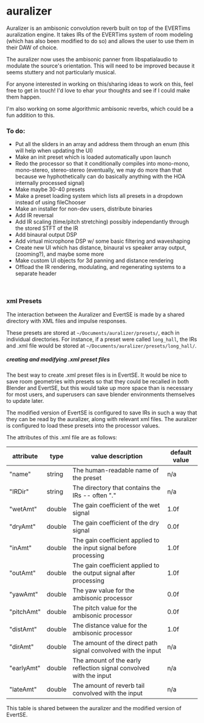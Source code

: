 # auralizer

Auralizer is an ambisonic convolution reverb built on top of the EVERTims auralization engine. It takes IRs of the EVERTims system of room modeling (which has also been modified to do so) and allows the user to use them in their DAW of choice. 

The auralizer now uses the ambisonic panner from libspatialaudio to modulate the source's orientation. This will need to be improved because it seems stuttery and not particularly musical. 

For anyone interested in working on this/sharing ideas to work on this, feel free to get in touch! I'd love to ehar your thoughts and see if I could make them happen.

I'm also working on some algorithmic ambisonic reverbs, which could be a fun addition to this. 


### To do:

* Put all the sliders in an array and address them through an enum (this will help when updating the UI)
* Make an init preset which is loaded automatically upon launch
* Redo the processor so that it conditionally compiles into mono-mono, mono-stereo, stereo-stereo (eventually, we may do more than that because we hyphothetically can do basically anything with the HOA internally processed signal)
* Make maybe 30-40 presets
* Make a preset loading system which lists all presets in a dropdown instead of using fileChooser
* Make an installer for non-dev users, distribute binaries
* Add IR reversal
* Add IR scaling (time/pitch stretching) possibly independantly through the stored STFT of the IR
* Add binaural output DSP
* Add virtual microphone DSP w/ some basic filtering and waveshaping
* Create new UI which has distance, binaural vs speaker array output, (zooming?), and maybe some more
* Make custom UI objects for 3d panning and distance rendering
* Offload the IR rendering, modulating, and regenerating systems to a separate header


<br/>

### xml Presets
The interaction between the Auralizer and EvertSE is made by a shared directory with XML files and impulse responses.

These presets are stored at `~/Documents/auralizer/presets/`, each in individual directories. For instance, if a preset were called `long_hall`, the IRs and .xml file would be stored at `~/Documents/auralizer/presets/long_hall/`. 

##### creating and modifying .xml preset files

The best way to create .xml preset files is in EvertSE. It would be nice to save room geometries with presets so that they could be recalled in both Blender and EvertSE, but this would take up more space than is necessary for most users, and superusers can save blender environments themselves to update later. 

The modified version of EvertSE is configured to save IRs in such a way that they can be read by the auralizer, along with relevant xml files. The auralizer is configured to load these presets into the processor values.

The attributes of this .xml file are as follows:

| attribute  | type   | value description                                                  | default value |
|------------|--------|--------------------------------------------------------------------|---------------|
| "name"     | string | The human-readable name of the preset                              | n/a           |
| "IRDir"    | string | The directory that contains the IRs -- often "."                   | n/a           |
| "wetAmt"   | double | The gain coefficient of the wet signal                             | 1.0f          |
| "dryAmt"   | double | The gain coefficient of the dry signal                             | 0.0f          |
| "inAmt"    | double | The gain coefficient applied to the input signal before processing | 1.0f          |
| "outAmt"   | double | The gain coefficient applied to the output signal after processing | 1.0f          |
| "yawAmt"   | double | The yaw value for the ambisonic processor                          | 0.0f          |
| "pitchAmt" | double | The pitch value for the ambisonic processor                        | 0.0f          |
| "distAmt"  | double | The distance value for the ambisonic processor                     | 1.0f          |
| "dirAmt"   | double | The amount of the direct path signal convolved with the input      | n/a           |
| "earlyAmt" | double | The amount of the early reflection signal convolved with the input | n/a           |
| "lateAmt"  | double | The amount of reverb tail convolved with the input                 | n/a           |

This table is shared between the auralizer and the modified version of EvertSE. 